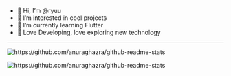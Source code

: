 - 👋 Hi, I’m @ryuu
- 👀 I’m interested in cool projects
- 🌱 I’m currently learning Flutter
- 💞️ Love Developing, love exploring new technology

---

<a > <img alt="https://github.com/anuraghazra/github-readme-stats" src="https://github-readme-stats.vercel.app/api?username=ryuunosuke-akasaka"/></a>

<a><img alt="https://github.com/anuraghazra/github-readme-stats" src="https://github-readme-stats.vercel.app/api/top-langs/?username=ryuunosuke-akasaka" /></a>


<!---
ryuunosuke-akasaka/ryuunosuke-akasaka is a ✨ special ✨ repository because its `README.md` (this file) appears on your GitHub profile.
You can click the Preview link to take a look at your changes.
--->
